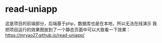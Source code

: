 # read-uniapp

这是项目的前端部分，后端基于php，数据库也是在本地，所以无法在线演示
我把项目运行的效果图放到了一个静态页面中可以大致看一下效果：https://mryao27.github.io/read-uniapp/

